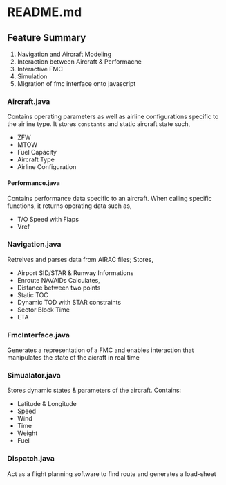 # README.md

## Feature Summary

1. Navigation and Aircraft Modeling
2. Interaction between Aircraft & Performacne
3. Interactive FMC
4. Simulation
5. Migration of fmc interface onto javascript 


### Aircraft.java
Contains operating parameters as well as airline configurations specific to the airline type. It stores `constants` and static aircraft state such,
- ZFW
- MTOW
- Fuel Capacity
- Aircraft Type
- Airline Configuration

#### Performance.java
Contains performance data specific to an aircraft. 
When calling specific functions, it returns operating data such as,
- T/O Speed with Flaps
- Vref


### Navigation.java
Retreives and parses data from AIRAC files; 
Stores,
- Airport SID/STAR & Runway Informations
- Enroute NAVAIDs
Calculates,
- Distance between two points
- Static TOC
- Dynamic TOD with STAR constraints
- Sector Block Time
- ETA


### FmcInterface.java
Generates a representation of a FMC and enables interaction that manipulates the state of the aicraft in real time


### Simualator.java
Stores dynamic states & parameters of the aircraft. Contains:
- Latitude & Longitude
- Speed
- Wind
- Time
- Weight
- Fuel



### Dispatch.java
Act as a flight planning software to find route and generates a load-sheet